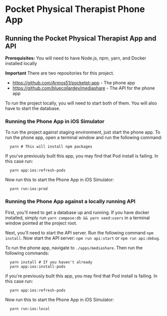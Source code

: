 # Pocket Physical Therapist Phone App

## Running the Pocket Physical Therapist App and API

**Prerequisites:**
You will need to have Node.js, npm, yarn, and Docker installed locally

**Important**
There are two repositories for this project.
- https://github.com/Armos51/pocketpt-app - The phone app
- https://github.com/bluecollardev/mediashare - The API for the phone app

To run the project locally, you will need to start both of them. You will also have to start the database.

### Running the Phone App in iOS Simulator

To run the project against staging environment, just start the phone app. To run the phone app, open a terminal window and run the following command:

```shell
  yarn # This will install npm packages
```

If you've previously built this app, you may find that Pod install is failing. In this case run:

```shell
  yarn app:ios:refresh-pods
```

Now run this to start the Phone App in iOS Simulator:

```shell
  yarn run:ios:prod
```

### Running the Phone App against a locally running API

First, you'll need to get a database up and running. If you have docker installed, simply run `yarn compose:db && yarn seed:users` in a terminal window pointed at the project root.

Next, you'll need to start the API server. Run the following command `npm install`.
Now start the API server: `npm run api:start` or `npm run api:debug`.

To run the phone app, navigate to `./apps/mediashare`.
Then run the following commands:

```shell
  yarn install # If you haven't already
  yarn app:ios:install-pods
```

if you're previously built this app, you may find that Pod install is failing. In this case run:

```shell
  yarn app:ios:refresh-pods
```

Now run this to start the Phone App in iOS Simulator:

```shell
  yarn run:ios:local
```
